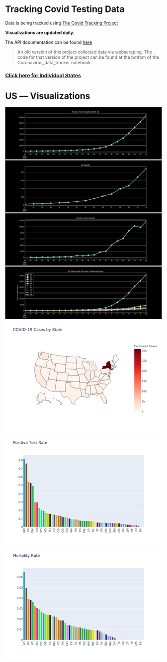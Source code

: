 # Tracking Covid Testing Data
Data is being tracked using [The Covid Tracking Project](https://covidtracking.com/)

**Visualizations are updated daily.**

The API documentation can be found [here](https://covidtracking.com/api/)

>An old version of this project collected data via webscraping. The code for that version of the project can be found at the bottom of the Coronavirus_data_tracker notebook.

### [Click here for Individual States](https://github.com/joelsewhere/covid-19/tree/master/states)

# US –– Visualizations
![](images/positive_tests.png)
![](images/deaths.png)
![](images/positive_case_growth.png)
![](images/top_ten_states.png)
![](images/positive_cases_map.png)
![](images/positive_test_rate.png)
![](images/mortality_rate.png)